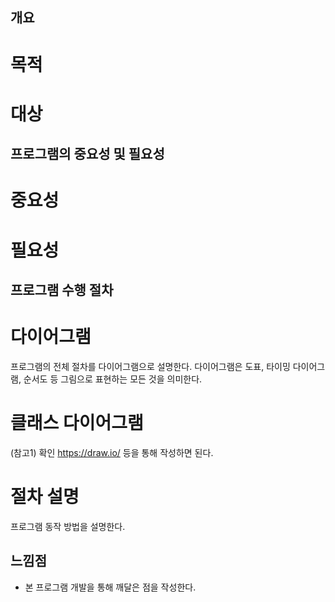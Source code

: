 ## 개요

# 목적

# 대상


## 프로그램의 중요성 및 필요성
# 중요성
# 필요성

## 프로그램 수행 절차
# 다이어그램
프로그램의 전체 절차를 다이어그램으로 설명한다.
다이어그램은 도표, 타이밍 다이어그램, 순서도 등 그림으로 표현하는 모든 것을 의미한다.

# 클래스 다이어그램
(참고1) 확인
https://draw.io/ 등을 통해 작성하면 된다.

# 절차 설명
프로그램 동작 방법을 설명한다.

## 느낌점
- 본 프로그램 개발을 통해 깨달은 점을 작성한다.